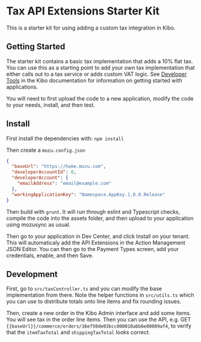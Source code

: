 # Tax API Extensions Starter Kit

This is a starter kit for using adding a custom tax integration in Kibo.

## Getting Started

The starter kit contains a basic tax implementation that adds a 10% flat tax. You can use this as a starting point to add your own tax implementation that either calls out to a tax service or adds custom VAT logic. See [Developer Tools](https://docs.kibocommerce.com/help/developer-tools) in the Kibo documentation for information on getting started with applications.

You will need to first upload the code to a new application, modify the code to your needs, install, and then test.

## Install

First install the dependencies with: `npm install`

Then create a `mozu.config.json`


```json
{
  "baseUrl": "https://home.mozu.com",
  "developerAccountId": 0,
  "developerAccount": {
    "emailAddress": "email@example.com"
  },
  "workingApplicationKey": "Namespace.AppKey.1.0.0.Release"
}
```

Then build with `grunt`. It will run through eslint and Typescript checks, compile the code into the assets folder, and then upload to your application using mozusync as usual.

Then go to your application in Dev Center, and click Install on your tenant. This will automaticaly add the API Extensions in the Action Management JSON Editor. You can then go to the Payment Types screen, add your credentials, enable, and then Save.

## Development

First, go to `src/taxController.ts` and you can modify the base implementation from there. Note the helper functions in `src/utils.ts` which you can use to distribute totals onto line items and fix rounding issues.

Then, create a new order in the Kibo Admin interface and add some items. You will see tax in the order line items. Then you can use the API, e.g. GET `{{baseUrl}}/commerce/orders/16ef50de03bcc000010abb6e00009af4`, to verify that the `itemTaxTotal` and `shippingTaxTotal` looks correct.

